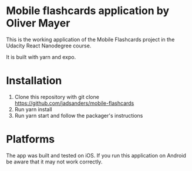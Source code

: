 # Mobile flashcards application by Oliver Mayer

This is the working application of the Mobile Flashcards project in the Udacity React Nanodegree course.

It is built with yarn and expo.

# Installation

1. Clone this repository with git clone https://github.com/jadsanders/mobile-flashcards
2. Run yarn install
3. Run yarn start and follow the packager's instructions

# Platforms

The app was built and tested on iOS. If you run this application on Android be aware that it may not work correctly.
